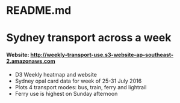 # README.md

# Sydney transport across a week
#### Website: http://weekly-transport-use.s3-website-ap-southeast-2.amazonaws.com
* D3 Weekly heatmap and website
* Sydney opal card data for week of 25-31 July 2016
* Plots 4 transport modes: bus, train, ferry and lightrail
* Ferry use is highest on Sunday afternoon

